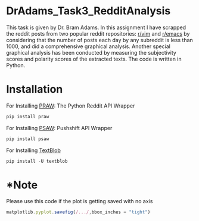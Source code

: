 # DrAdams_Task3_RedditAnalysis
This task is given by Dr. Bram Adams. In this assignment I have scrapped the reddit posts from two popular reddit repositories: [r/vim](https://www.reddit.com/r/vim/) and [r/emacs](https://www.reddit.com/r/emacs/) by considering that the number of posts each day by any subreddit is less than 1000, and did a comprehensive graphical analysis. Another special graphical analysis has been conducted by measuring the subjectivity scores and polarity scores of the extracted texts. The code is written in Python.

# Installation
For Installing [PRAW](https://praw.readthedocs.io/en/latest/): The Python Reddit API Wrapper
```javascript
pip install praw
```
For Installing [PSAW](https://pypi.org/project/psaw/): Pushshift API Wrapper
```javascript 
pip install psaw
```
For Installing [TextBlob](https://textblob.readthedocs.io/en/dev/)
```javascript
pip install -U textblob
```

# *Note
Please use this code if the plot is getting saved with no axis
```javascript
matplotlib.pyplot.savefig(/.../,bbox_inches = "tight")
```
